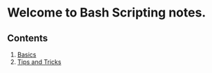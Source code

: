 # Welcome to Bash Scripting notes.

## Contents

1. [Basics](basics.md)
2. [Tips and Tricks](tips_and_tricks.md)